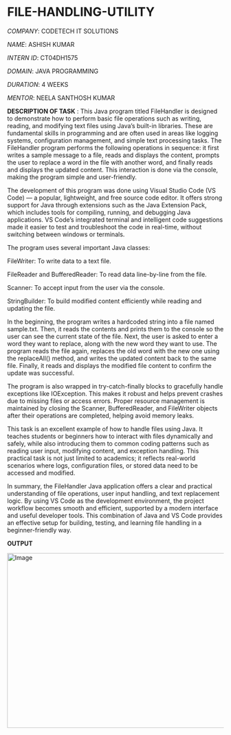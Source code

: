 # FILE-HANDLING-UTILITY

*COMPANY*: CODETECH IT SOLUTIONS

*NAME*: ASHISH KUMAR

*INTERN ID*: CT04DH1575

*DOMAIN*: JAVA PROGRAMMING 

*DURATION*: 4 WEEKS

*MENTOR*: NEELA SANTHOSH KUMAR

**DESCRIPTION OF TASK** :
   This Java program titled FileHandler is designed to demonstrate how to perform basic file operations such as writing, reading, and modifying text files using Java’s built-in libraries. These are fundamental skills in programming and are often used in areas like logging systems, configuration management, and simple text processing tasks. The FileHandler program performs the following operations in sequence: it first writes a sample message to a file, reads and displays the content, prompts the user to replace a word in the file with another word, and finally reads and displays the updated content. This interaction is done via the console, making the program simple and user-friendly.

The development of this program was done using Visual Studio Code (VS Code) — a popular, lightweight, and free source code editor. It offers strong support for Java through extensions such as the Java Extension Pack, which includes tools for compiling, running, and debugging Java applications. VS Code’s integrated terminal and intelligent code suggestions made it easier to test and troubleshoot the code in real-time, without switching between windows or terminals.

The program uses several important Java classes:

FileWriter: To write data to a text file.

FileReader and BufferedReader: To read data line-by-line from the file.

Scanner: To accept input from the user via the console.

StringBuilder: To build modified content efficiently while reading and updating the file.

In the beginning, the program writes a hardcoded string into a file named sample.txt. Then, it reads the contents and prints them to the console so the user can see the current state of the file. Next, the user is asked to enter a word they want to replace, along with the new word they want to use. The program reads the file again, replaces the old word with the new one using the replaceAll() method, and writes the updated content back to the same file. Finally, it reads and displays the modified file content to confirm the update was successful.

The program is also wrapped in try-catch-finally blocks to gracefully handle exceptions like IOException. This makes it robust and helps prevent crashes due to missing files or access errors. Proper resource management is maintained by closing the Scanner, BufferedReader, and FileWriter objects after their operations are completed, helping avoid memory leaks.

This task is an excellent example of how to handle files using Java. It teaches students or beginners how to interact with files dynamically and safely, while also introducing them to common coding patterns such as reading user input, modifying content, and exception handling. This practical task is not just limited to academics; it reflects real-world scenarios where logs, configuration files, or stored data need to be accessed and modified.

In summary, the FileHandler Java application offers a clear and practical understanding of file operations, user input handling, and text replacement logic. By using VS Code as the development environment, the project workflow becomes smooth and efficient, supported by a modern interface and useful developer tools. This combination of Java and VS Code provides an effective setup for building, testing, and learning file handling in a beginner-friendly way.


**OUTPUT**

<img width="1429" height="406" alt="Image" src="https://github.com/user-attachments/assets/ca0ba8fe-e9d0-4c37-9928-0982405f9550" />
